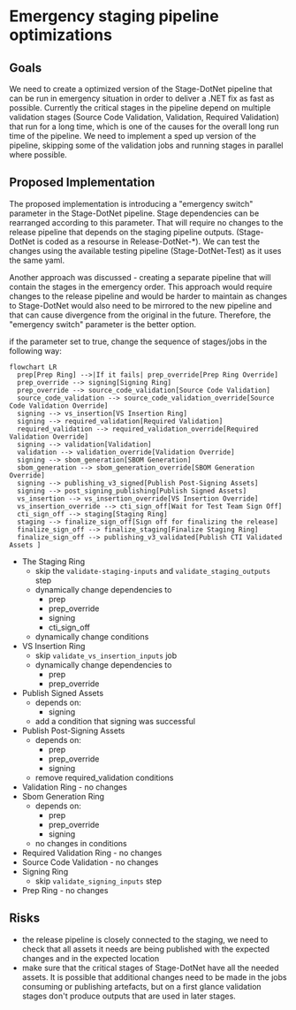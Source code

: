 # Emergency staging pipeline optimizations

## Goals

We need to create a optimized version of the Stage-DotNet pipeline that can be run in emergency situation in order to deliver a .NET fix as fast as possible. Currently the critical stages in the pipeline depend on multiple validation stages (Source Code Validation, Validation, Required Validation) that run for a long time, which is one of the causes for the overall long run time of the pipeline. We need to implement a sped up version of the pipeline, skipping some of the validation jobs and running stages in parallel where possible.

## Proposed Implementation

The proposed implementation is introducing a "emergency switch" parameter in the Stage-DotNet pipeline. Stage dependencies can be rearranged according to this parameter. That will require no changes to the release pipeline that depends on the staging pipeline outputs. (Stage-DotNet is coded as a resourse in Release-DotNet-*). We can test the changes using the available testing pipeline (Stage-DotNet-Test) as it uses the same yaml.  

Another approach was discussed - creating a separate pipeline that will contain the stages in the emergency order. This approach would require changes to the release pipeline and would be harder to maintain as changes to Stage-DotNet would also need to be mirrored to the new pipeline and that can cause divergence from the original in the future. Therefore, the "emergency switch" parameter is the better option. 
 
if the parameter set to true, change the sequence of stages/jobs in the following way:

```mermaid
flowchart LR
  prep[Prep Ring] -->|If it fails| prep_override[Prep Ring Override]
  prep_override --> signing[Signing Ring]
  prep_override --> source_code_validation[Source Code Validation]
  source_code_validation --> source_code_validation_override[Source Code Validation Override]
  signing --> vs_insertion[VS Insertion Ring]
  signing --> required_validation[Required Validation]
  required_validation --> required_validation_override[Required Validation Override]
  signing --> validation[Validation]
  validation --> validation_override[Validation Override]
  signing --> sbom_generation[SBOM Generation]
  sbom_generation --> sbom_generation_override[SBOM Generation Override]
  signing --> publishing_v3_signed[Publish Post-Signing Assets]
  signing --> post_signing_publishing[Publish Signed Assets]
  vs_insertion --> vs_insertion_override[VS Insertion Override]
  vs_insertion_override --> cti_sign_off[Wait for Test Team Sign Off]
  cti_sign_off --> staging[Staging Ring]
  staging --> finalize_sign_off[Sign off for finalizing the release]
  finalize_sign_off --> finalize_staging[Finalize Staging Ring]
  finalize_sign_off --> publishing_v3_validated[Publish CTI Validated Assets ]
```

- The Staging Ring
  - skip the `validate-staging-inputs` and `validate_staging_outputs` step
  - dynamically change dependencies to
    - prep
    - prep_override
    - signing
    - cti_sign_off
  - dynamically change conditions
- VS Insertion Ring
  - skip `validate_vs_insertion_inputs` job
  - dynamically change dependencies to
    - prep
    - prep_override
- Publish Signed Assets
  - depends on:
    - signing
  - add a condition that signing was successful
- Publish Post-Signing Assets
  - depends on:
    - prep
    - prep_override
    - signing
  - remove required_validation conditions
- Validation Ring - no changes
- Sbom Generation Ring
  - depends on:
    - prep
    - prep_override
    - signing 
  - no changes in conditions
- Required Validation Ring - no changes
- Source Code Validation - no changes
- Signing Ring
  - skip `validate_signing_inputs` step
- Prep Ring - no changes 

## Risks

- the release pipeline is closely connected to the staging, we need to check that all assets it needs are being published with the expected changes and in the expected location 
- make sure that the critical stages of Stage-DotNet have all the needed assets. It is possible that additional changes need to be made in the jobs consuming or publishing artefacts, but on a first glance validation stages don't produce outputs that are used in later stages. 

  
